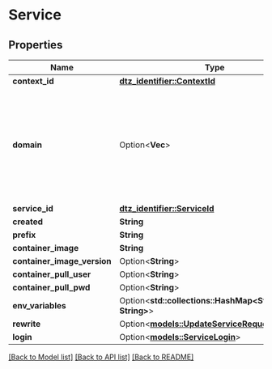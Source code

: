 # Service

## Properties

Name | Type | Description | Notes
------------ | ------------- | ------------- | -------------
**context_id** | [**dtz_identifier::ContextId**](dtz_identifier::ContextId.md) |  | 
**domain** | Option<**Vec<String>**> | by default this property is empty, this property is only populated if it was part of the service creation. | [optional]
**service_id** | [**dtz_identifier::ServiceId**](dtz_identifier::ServiceId.md) |  | 
**created** | **String** |  | 
**prefix** | **String** |  | 
**container_image** | **String** |  | 
**container_image_version** | Option<**String**> |  | [optional]
**container_pull_user** | Option<**String**> |  | [optional]
**container_pull_pwd** | Option<**String**> |  | [optional]
**env_variables** | Option<**std::collections::HashMap<String, String>**> |  | [optional]
**rewrite** | Option<[**models::UpdateServiceRequestRewrite**](updateService_request_rewrite.md)> |  | [optional]
**login** | Option<[**models::ServiceLogin**](Service_login.md)> |  | [optional]

[[Back to Model list]](../README.md#documentation-for-models) [[Back to API list]](../README.md#documentation-for-api-endpoints) [[Back to README]](../README.md)


